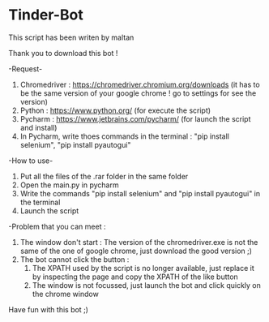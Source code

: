 # Tinder-Bot
This script has been writen by maltan

Thank you to download this bot !

-Request-
1. Chromedriver : https://chromedriver.chromium.org/downloads (it has to be the same version of your google chrome ! go to settings for see the version)
2. Python : https://www.python.org/ (for execute the script)
3. Pycharm : https://www.jetbrains.com/pycharm/ (for launch the script and install)
4. In Pycharm, write thoes commands in the terminal : "pip install selenium", "pip install pyautogui"

-How to use-
1. Put all the files of the .rar folder in the same folder
2. Open the main.py in pycharm
3. Write the commands "pip install selenium" and "pip install pyautogui" in the terminal
4. Launch the script

-Problem that you can meet :
1. The window don't start : The version of the chromedriver.exe is not the same of the one of google chrome, just download the good version ;)
2. The bot cannot click the button : 
	1. The XPATH used by the script is no longer available, just replace it by inspecting the page and copy the XPATH of the like button
	2. The window is not focussed, just launch the bot and click quickly on the chrome window


Have fun with this bot ;)
